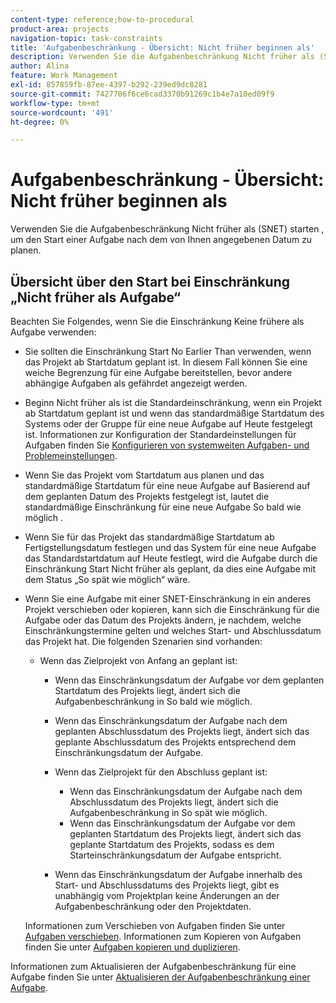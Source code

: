 ```yaml
---
content-type: reference;how-to-procedural
product-area: projects
navigation-topic: task-constraints
title: 'Aufgabenbeschränkung - Übersicht: Nicht früher beginnen als'
description: Verwenden Sie die Aufgabenbeschränkung Nicht früher als (SNET) starten , um den Start einer Aufgabe nach dem von Ihnen angegebenen Datum zu planen.
author: Alina
feature: Work Management
exl-id: 857859fb-87ee-4397-b292-239ed9dc8281
source-git-commit: 7427706f6ce6cad3370b91269c1b4e7a10ed09f9
workflow-type: tm+mt
source-wordcount: '491'
ht-degree: 0%

---
```


# Aufgabenbeschränkung - Übersicht: Nicht früher beginnen als

Verwenden Sie die Aufgabenbeschränkung Nicht früher als (SNET) starten , um den Start einer Aufgabe nach dem von Ihnen angegebenen Datum zu planen.

## Übersicht über den Start bei Einschränkung „Nicht früher als Aufgabe“

Beachten Sie Folgendes, wenn Sie die Einschränkung Keine frühere als Aufgabe verwenden:

* Sie sollten die Einschränkung Start No Earlier Than verwenden, wenn das Projekt ab Startdatum geplant ist. In diesem Fall können Sie eine weiche Begrenzung für eine Aufgabe bereitstellen, bevor andere abhängige Aufgaben als gefährdet angezeigt werden.
* Beginn Nicht früher als ist die Standardeinschränkung, wenn ein Projekt ab Startdatum geplant ist und wenn das standardmäßige Startdatum des Systems oder der Gruppe für eine neue Aufgabe auf Heute festgelegt ist. Informationen zur Konfiguration der Standardeinstellungen für Aufgaben finden Sie [Konfigurieren von systemweiten Aufgaben- und Problemeinstellungen](../../../administration-and-setup/set-up-workfront/configure-system-defaults/set-task-issue-preferences.md).

* Wenn Sie das Projekt vom Startdatum aus planen und das standardmäßige Startdatum für eine neue Aufgabe auf Basierend auf dem geplanten Datum des Projekts festgelegt ist, lautet die standardmäßige Einschränkung für eine neue Aufgabe So bald wie möglich .
* Wenn Sie für das Projekt das standardmäßige Startdatum ab Fertigstellungsdatum festlegen und das System für eine neue Aufgabe das Standardstartdatum auf Heute festlegt, wird die Aufgabe durch die Einschränkung Start Nicht früher als geplant, da dies eine Aufgabe mit dem Status „So spät wie möglich“ wäre.
* Wenn Sie eine Aufgabe mit einer SNET-Einschränkung in ein anderes Projekt verschieben oder kopieren, kann sich die Einschränkung für die Aufgabe oder das Datum des Projekts ändern, je nachdem, welche Einschränkungstermine gelten und welches Start- und Abschlussdatum das Projekt hat. Die folgenden Szenarien sind vorhanden:

   * Wenn das Zielprojekt von Anfang an geplant ist:

      * Wenn das Einschränkungsdatum der Aufgabe vor dem geplanten Startdatum des Projekts liegt, ändert sich die Aufgabenbeschränkung in So bald wie möglich.
      * Wenn das Einschränkungsdatum der Aufgabe nach dem geplanten Abschlussdatum des Projekts liegt, ändert sich das geplante Abschlussdatum des Projekts entsprechend dem Einschränkungsdatum der Aufgabe.

      * Wenn das Zielprojekt für den Abschluss geplant ist:

         * Wenn das Einschränkungsdatum der Aufgabe nach dem Abschlussdatum des Projekts liegt, ändert sich die Aufgabenbeschränkung in So spät wie möglich.
         * Wenn das Einschränkungsdatum der Aufgabe vor dem geplanten Startdatum des Projekts liegt, ändert sich das geplante Startdatum des Projekts, sodass es dem Starteinschränkungsdatum der Aufgabe entspricht.

      * Wenn das Einschränkungsdatum der Aufgabe innerhalb des Start- und Abschlussdatums des Projekts liegt, gibt es unabhängig vom Projektplan keine Änderungen an der Aufgabenbeschränkung oder den Projektdaten.

  Informationen zum Verschieben von Aufgaben finden Sie unter [Aufgaben verschieben](../../../manage-work/tasks/manage-tasks/move-tasks.md). Informationen zum Kopieren von Aufgaben finden Sie unter [Aufgaben kopieren und duplizieren](../../../manage-work/tasks/manage-tasks/copy-and-duplicate-tasks.md).

Informationen zum Aktualisieren der Aufgabenbeschränkung für eine Aufgabe finden Sie unter [Aktualisieren der Aufgabenbeschränkung einer Aufgabe](../../../manage-work/tasks/task-constraints/update-task-constraint-of-task.md).

<!--
<div data-mc-conditions="QuicksilverOrClassic.Draft mode">
<h2>Use the Start No Earlier Than Task Constraint</h2>
<p>(NOTE:&nbsp;replaced with new article linked above)&nbsp;</p>
<p>To update the Task Constraint to Start No Later Than:</p>
<ol>
<li value="1">Go to a task whose Task Constraint you want to update.</li>
<li value="2"> <p data-mc-conditions="QuicksilverOrClassic.Quicksilver">Click the <strong>More</strong> icon <img src="assets/qs-more-icon-on-an-object.png"> next to the task name, then click <strong>Edit</strong>.</p> </li>
<li value="3">In the <strong>Overview</strong> section, expand the <strong>Task Constraint</strong> drop-down menu.</li>
<li value="4"> <p>Select <strong>Start No Earlier Than</strong>.</p> </li>
<li value="5"> <p>Specify a <strong>Planned Start Date</strong>.</p> <p>This is the date by which the task must start, and not earlier than this date. </p> </li>
<li value="6">Click <strong>Save Changes</strong>.</li>
</ol>
</div>
-->
